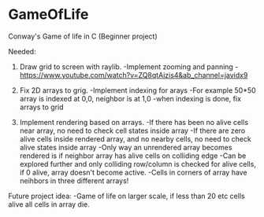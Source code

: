 # GameOfLife
Conway's Game of life in C (Beginner project)

Needed:
  1. Draw grid to screen with raylib.
    -Implement zooming and panning
        -https://www.youtube.com/watch?v=ZQ8qtAizis4&ab_channel=javidx9
  
  2. Fix 2D arrays to grig.
    -Implement indexing for arays
      -For example 50*50 array is indexed at 0,0, neighbor is at 1,0
    -when indexing is done, fix arrays to grid
  
  3. Implement rendering based on arrays.
    -If there has been no alive cells near array, no need to check cell states inside array
    -If there are zero alive cells inside rendered array, and no nearby cells, no need to check alive states inside array
    -Only way an unrendered array becomes rendered is if neighbor array has alive cells on colliding edge
      -Can be explored further and only colliding row/column is checked for alive cells, if 0 alive, array doesn't become active.
      -Cells in corners of array have neihbors in three different arrays!
      
      
      
      
   
   Future project idea:
      -Game of life on larger scale, if less than 20 etc cells alive all cells in array die.
